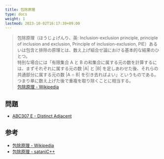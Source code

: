 ```yaml
---
title: 包除原理
type: docs
weight: 1
lastmod: 2023-10-02T16:17:39+09:00
---
```


> 包除原理（ほうじょげんり、英: Inclusion-exclusion principle, principle of inclusion and exclusion, Principle of inclusion-exclusion, PIE）あるいは包含と排除の原理とは、数え上げ組合せ論における基本的な結果のひとつ。  
> 特別な場合には「有限集合 A と B の和集合に属する元の数を計算するには、まずそれぞれに属する元の数 |A| と |B| を足しあわせた後、それらの共通部分に属する元の数 |A ∩ B| を引き去ればよい」というものである。つまり単に数え上げた後で重複を取り除くことに相当する。  
> [包除原理 - Wikipedia](https://ja.wikipedia.org/wiki/%E5%8C%85%E9%99%A4%E5%8E%9F%E7%90%86)

## 問題

- [ABC307 E - Distinct Adjacent](https://atcoder.jp/contests/abc307/tasks/abc307_e)

## 参考

- [包除原理 - Wikipedia](https://ja.wikipedia.org/wiki/%E5%8C%85%E9%99%A4%E5%8E%9F%E7%90%86)
- [包除原理 - sataniC++](https://satanic0258.hatenablog.com/entry/2016/04/10/104524)
